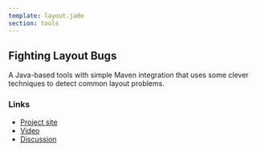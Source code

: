```yaml
---
template: layout.jade
section: tools
---
```


## Fighting Layout Bugs

A Java-based tools with simple Maven integration that uses some clever techniques to detect common layout problems.


### Links

  * [Project site](http://code.google.com/p/fighting-layout-bugs/)
  * [Video](http://www.youtube.com/watch?v=WY3C6FHqSqQ)
  * [Discussion](https://groups.google.com/forum/?fromgroups#!forum/fighting-layout-bugs)